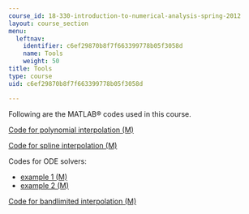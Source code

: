 ```yaml
---
course_id: 18-330-introduction-to-numerical-analysis-spring-2012
layout: course_section
menu:
  leftnav:
    identifier: c6ef29870b8f7f663399778b05f3058d
    name: Tools
    weight: 50
title: Tools
type: course
uid: c6ef29870b8f7f663399778b05f3058d

---
```


Following are the MATLAB® codes used in this course.

[Code for polynomial interpolation (M)](/coursemedia/18-330-introduction-to-numerical-analysis-spring-2012/1bb3491b1447035838dfdb4a03e4e7c3_interp_test.m)

[Code for spline interpolation (M)](/coursemedia/18-330-introduction-to-numerical-analysis-spring-2012/706ae7d32651b9cb2e0c7cd010980448_spline_test.m)

Codes for ODE solvers:

*   [example 1 (M)](/coursemedia/18-330-introduction-to-numerical-analysis-spring-2012/03f4dcbbd76a72e98dccee71a78a02cc_IVP_test.m)
*   [example 2 (M)](/coursemedia/18-330-introduction-to-numerical-analysis-spring-2012/b1ac6c9c121520ef0bb17bd3804eb4ae_IVP_test2.m)

[Code for bandlimited interpolation (M)](/coursemedia/18-330-introduction-to-numerical-analysis-spring-2012/963c74f0a762dc3e021ca5e47fd3582f_fourier_interp.m)